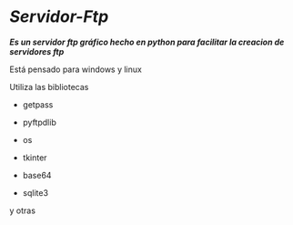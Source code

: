 # <i><b>Servidor-Ftp</b></i>
<i><b>Es un servidor ftp gráfico hecho en python para facilitar la creacion de servidores ftp</b></i>



Está pensado para windows y linux



Utiliza las bibliotecas 


<ul>
<li>
getpass
</li>
</ul>


<ul>
<li>
pyftpdlib
</li>
</ul>

<ul>
<li>
os
</li>
</ul>

<ul>
<li>
tkinter
</li>
</ul>

<ul>
<li>
base64
</li>
</ul>

<ul>
<li>
sqlite3 
</li>
</ul>
y otras
